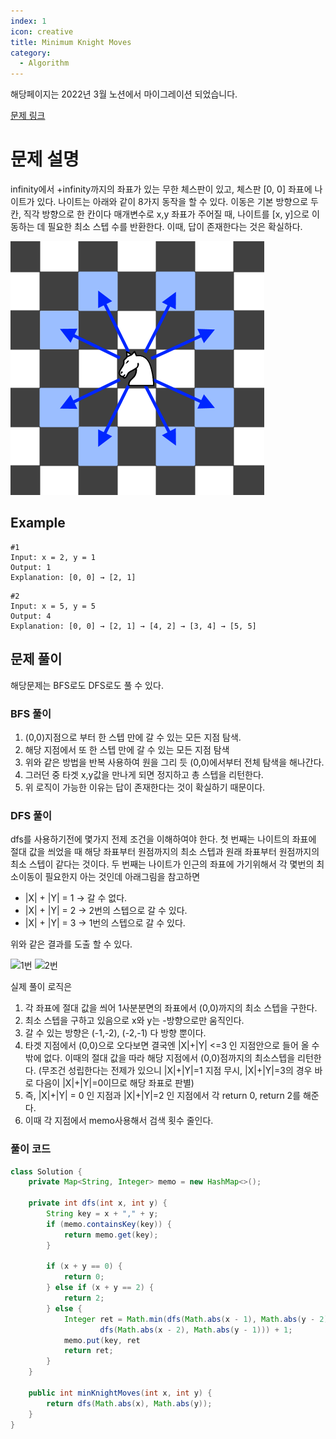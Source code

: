 ```yaml
---
index: 1
icon: creative
title: Minimum Knight Moves
category:
  - Algorithm
---
```


해당페이지는 2022년 3월 노션에서 마이그레이션 되었습니다.

[문제 링크](https://leetcode.com/problems/minimum-knight-moves/)

# 문제 설명

infinity에서 +infinity까지의 좌표가 있는 무한 체스판이 있고, 체스판 [0, 0] 좌표에 나이트가 있다.
나이트는 아래와 같이 8가지 동작을 할 수 있다. 이동은 기본 방향으로 두 칸, 직각 방향으로 한 칸이다
매개변수로 x,y 좌표가 주어질 때, 나이트를 [x, y]으로 이동하는 데 필요한 최소 스텝 수를 반환한다. 이때, 답이 존재한다는 것은 확실하다.

![knight](./img/knight.png)

## Example

```
#1
Input: x = 2, y = 1
Output: 1
Explanation: [0, 0] → [2, 1]
```

```
#2
Input: x = 5, y = 5
Output: 4
Explanation: [0, 0] → [2, 1] → [4, 2] → [3, 4] → [5, 5]
```

## 문제 풀이

해당문제는 BFS로도 DFS로도 풀 수 있다.

### BFS 풀이

1. (0,0)지점으로 부터 한 스텝 만에 갈 수 있는 모든 지점 탐색.
2. 해당 지점에서 또 한 스텝 만에 갈 수 있는 모든 지점 탐색
3. 위와 같은 방법을 반복 사용하여 원을 그리 듯 (0,0)에서부터 전체 탐색을 해나간다.
4. 그러던 중 타겟 x,y값을 만나게 되면 정지하고 총 스텝을 리턴한다.
5. 위 로직이 가능한 이유는 답이 존재한다는 것이 확실하기 때문이다.

### DFS 풀이

dfs를 사용하기전에 몇가지 전제 조건을 이해하여야 한다. 첫 번째는 나이트의 좌표에 절대 값을 씌었을 때 해당 좌표부터 원점까지의 최소 스텝과 원래 좌표부터 원점까지의 최소 스텝이 같다는 것이다. 두 번째는
나이트가 인근의 좌표에 가기위해서 각 몇번의 최소이동이 필요한지 아는 것인데 아래그림을 참고하면

- |X| + |Y| = 1 -> 갈 수 없다.
- |X| + |Y| = 2 -> 2번의 스텝으로 갈 수 있다.
- |X| + |Y| = 3 -> 1번의 스텝으로 갈 수 있다.

위와 같은 결과를 도출 할 수 있다.

![1번](./img/1번.png)
![2번](./img/2번.png)

실제 풀이 로직은

1. 각 좌표에 절대 값을 씌어 1사분분면의 좌표에서 (0,0)까지의 최소 스텝을 구한다.
2. 최소 스텝을 구하고 있음으로 x와 y는 -방향으로만 움직인다.
3. 갈 수 있는 방향은 (-1,-2), (-2,-1) 다 방향 뿐이다.
4. 타겟 지점에서 (0,0)으로 오다보면 결국엔 |X|+|Y| <=3 인 지점안으로 들어 올 수 밖에 없다. 이때의 절대 값을 따라 해당 지점에서 (0,0)점까지의 최소스텝을 리턴한다. (무조건 성립한다는 전제가 있으니 |X|+|Y|=1 지점 무시, |X|+|Y|=3의 경우 바로 다음이 |X|+|Y|=0이므로 해당 좌표로 판별)
5. 즉, |X|+|Y| = 0 인 지점과 |X|+|Y|=2 인 지점에서 각 return 0, return 2를 해준다.
6. 이때 각 지점에서 memo사용해서 검색 횟수 줄인다.

### 풀이 코드

```java
class Solution {
    private Map<String, Integer> memo = new HashMap<>();

    private int dfs(int x, int y) {
        String key = x + "," + y;
        if (memo.containsKey(key)) {
            return memo.get(key);
        }

        if (x + y == 0) {
            return 0;
        } else if (x + y == 2) {
            return 2;
        } else {
            Integer ret = Math.min(dfs(Math.abs(x - 1), Math.abs(y - 2)),
                    dfs(Math.abs(x - 2), Math.abs(y - 1))) + 1;
            memo.put(key, ret
            return ret;
        }
    }

    public int minKnightMoves(int x, int y) {
        return dfs(Math.abs(x), Math.abs(y));
    }
}
```
